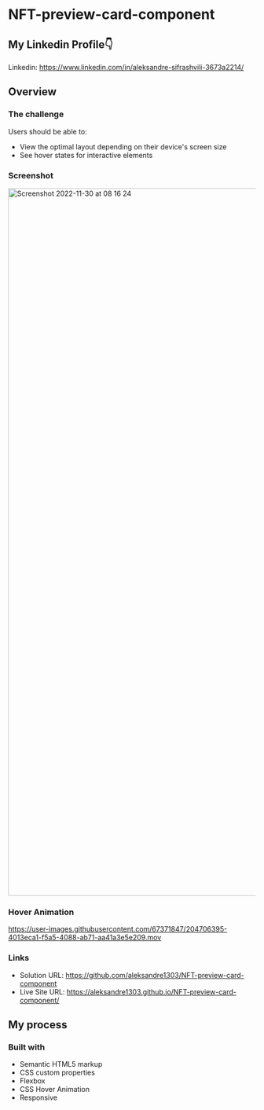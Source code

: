 # NFT-preview-card-component

## My Linkedin Profile👇
Linkedin: https://www.linkedin.com/in/aleksandre-sifrashvili-3673a2214/


## Overview

### The challenge

Users should be able to:

- View the optimal layout depending on their device's screen size
- See hover states for interactive elements


### Screenshot

<img width="1440" alt="Screenshot 2022-11-30 at 08 16 24" src="https://user-images.githubusercontent.com/67371847/204706380-83a0fb3b-234e-4124-b40f-1394704cff6d.png">


### Hover Animation


https://user-images.githubusercontent.com/67371847/204706395-4013eca1-f5a5-4088-ab71-aa41a3e5e209.mov




### Links

- Solution URL: https://github.com/aleksandre1303/NFT-preview-card-component
- Live Site URL: https://aleksandre1303.github.io/NFT-preview-card-component/


## My process

### Built with

- Semantic HTML5 markup
- CSS custom properties
- Flexbox
- CSS Hover Animation
- Responsive 

